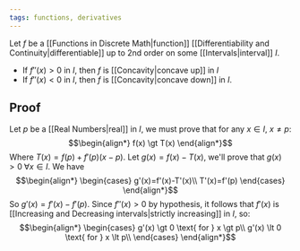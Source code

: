 ```yaml
---
tags: functions, derivatives
---
```

Let $f$ be a [[Functions in Discrete Math|function]] [[Differentiability and Continuity|differentiable]] up to $2$nd order on some [[Intervals|interval]] $I$.
- If $f''(x) \gt 0$ in $I$, then $f$ is [[Concavity|concave up]] in $I$
- If $f''(x) \lt 0$ in $I$, then $f$ is [[Concavity|concave down]] in $I$.
## Proof
Let $p$ be a [[Real Numbers|real]] in $I$, we must prove that for any $x \in I$, $x\ne p$:
$$\begin{align*}
f(x) \gt T(x)
\end{align*}$$
Where $T(x)=f(p) + f'(p)(x-p)$.
Let $g(x) = f(x) - T(x)$, we'll prove that $g(x) \gt 0 \; \forall x \in I$. We have
$$\begin{align*}
\begin{cases}
g'(x)=f'(x)-T'(x)\\
T'(x)=f'(p)
\end{cases}
\end{align*}$$
So $g'(x) = f'(x) - f'(p)$. Since $f''(x) \gt 0$ by hypothesis, it follows that $f'(x)$ is [[Increasing and Decreasing intervals|strictly increasing]] in $I$, so:
$$\begin{align*}
\begin{cases}
g'(x) \gt 0 \text{ for } x \gt p\\
g'(x) \lt 0 \text{ for } x \lt p\\
\end{cases}
\end{align*}$$